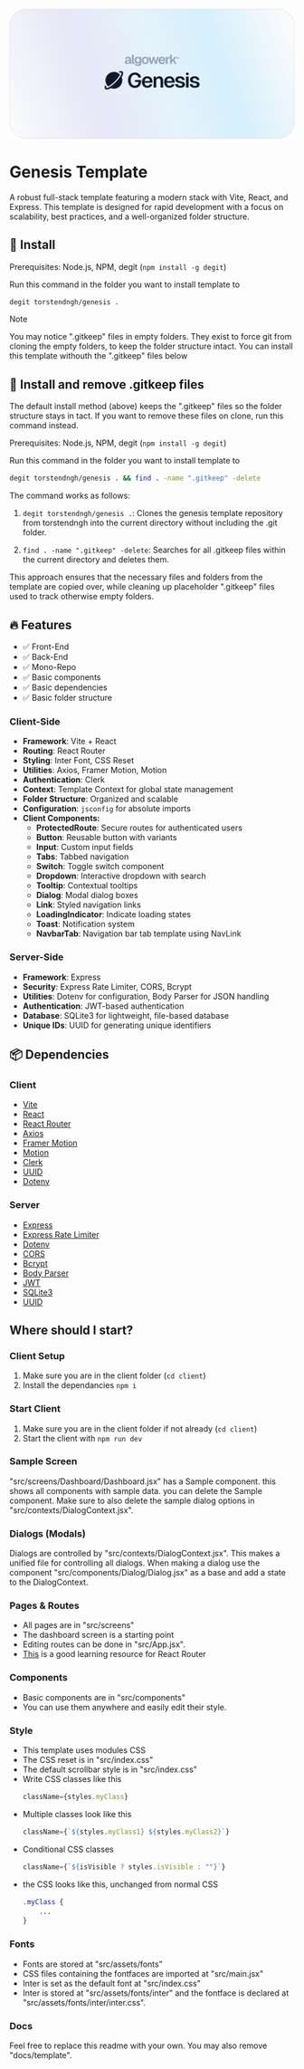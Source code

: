 ![Feature Diagram](docs/template/images/readmeTitle.png)

# Genesis Template

A robust full-stack template featuring a modern stack with Vite, React, and Express. This template is designed for rapid development with a focus on scalability, best practices, and a well-organized folder structure.

## 🚀 Install

Prerequisites: Node.js, NPM, degit (`npm install -g degit`)

Run this command in the folder you want to install template to
```bash
degit torstendngh/genesis .
```

> [!NOTE]  
> You may notice ".gitkeep" files in empty folders. They exist to force git from cloning the empty folders, to keep the folder structure intact. You can install this template withouth the ".gitkeep" files below

## 🚀 Install and remove .gitkeep files

The default install method (above) keeps the ".gitkeep" files so the folder structure stays in tact. If you want to remove these files on clone, run this command instead.

Prerequisites: Node.js, NPM, degit (`npm install -g degit`)

Run this command in the folder you want to install template to
```bash
degit torstendngh/genesis . && find . -name ".gitkeep" -delete
```

The command works as follows:

1. `degit torstendngh/genesis .`: Clones the genesis template repository from torstendngh into the current directory without including the .git folder.

2. `find . -name ".gitkeep" -delete`: Searches for all .gitkeep files within the current directory and deletes them.

This approach ensures that the necessary files and folders from the template are copied over, while cleaning up placeholder ".gitkeep" files used to track otherwise empty folders.

## 🔥 Features

- ✅ Front-End
- ✅ Back-End
- ✅ Mono-Repo
- ✅ Basic components
- ✅ Basic dependencies
- ✅ Basic folder structure

### Client-Side
- **Framework**: Vite + React
- **Routing**: React Router
- **Styling**: Inter Font, CSS Reset
- **Utilities**: Axios, Framer Motion, Motion
- **Authentication**: Clerk
- **Context**: Template Context for global state management
- **Folder Structure**: Organized and scalable
- **Configuration**: `jsconfig` for absolute imports
- **Client Components:**
    - **ProtectedRoute**: Secure routes for authenticated users
    - **Button**: Reusable button with variants
    - **Input**: Custom input fields
    - **Tabs**: Tabbed navigation
    - **Switch**: Toggle switch component
    - **Dropdown**: Interactive dropdown with search
    - **Tooltip**: Contextual tooltips
    - **Dialog**: Modal dialog boxes
    - **Link**: Styled navigation links
    - **LoadingIndicator**: Indicate loading states
    - **Toast**: Notification system
    - **NavbarTab**: Navigation bar tab template using NavLink

### Server-Side
- **Framework**: Express
- **Security**: Express Rate Limiter, CORS, Bcrypt
- **Utilities**: Dotenv for configuration, Body Parser for JSON handling
- **Authentication**: JWT-based authentication
- **Database**: SQLite3 for lightweight, file-based database
- **Unique IDs**: UUID for generating unique identifiers

## 📦 Dependencies

### Client
- [Vite](https://vitejs.dev/)
- [React](https://reactjs.org/)
- [React Router](https://reactrouter.com/)
- [Axios](https://axios-http.com/)
- [Framer Motion](https://www.framer.com/motion/)
- [Motion](https://motion.dev/)
- [Clerk](https://clerk.dev/)
- [UUID](https://github.com/uuidjs/uuid)
- [Dotenv](https://github.com/motdotla/dotenv)

### Server
- [Express](https://expressjs.com/)
- [Express Rate Limiter](https://www.npmjs.com/package/express-rate-limit)
- [Dotenv](https://github.com/motdotla/dotenv)
- [CORS](https://github.com/expressjs/cors)
- [Bcrypt](https://github.com/kelektiv/node.bcrypt.js)
- [Body Parser](https://www.npmjs.com/package/body-parser)
- [JWT](https://www.npmjs.com/package/jsonwebtoken)
- [SQLite3](https://github.com/mapbox/node-sqlite3)
- [UUID](https://github.com/uuidjs/uuid)

## Where should I start?

### Client Setup

1. Make sure you are in the client folder (`cd client`)
1. Install the dependancies `npm i`

### Start Client

1. Make sure you are in the client folder if not already (`cd client`)
1. Start the client with `npm run dev`

### Sample Screen

"src/screens/Dashboard/Dashboard.jsx" has a Sample component. this shows all components with sample data. you can delete the Sample component. Make sure to also delete the sample dialog options in "src/contexts/DialogContext.jsx".

### Dialogs (Modals)

Dialogs are controlled by "src/contexts/DialogContext.jsx". This makes a unified file for controlling all dialogs. When making a dialog use the component "src/components/Dialog/Dialog.jsx" as a base and add a state to the DialogContext.

### Pages & Routes

- All pages are in "src/screens"
- The dashboard screen is a starting point
- Editing routes can be done in "src/App.jsx".
- [This](https://blog.webdevsimplified.com/2022-07/react-router/) is a good learning resource for React Router

### Components

- Basic components are in "src/components"
- You can use them anywhere and easily edit their style.

### Style

- This template uses modules CSS
- The CSS reset is in "src/index.css"
- The default scrollbar style is in "src/index.css"
- Write CSS classes like this
    ```js
    className={styles.myClass}
    ```
- Multiple classes look like this
    ```js
    className={`${styles.myClass1} ${styles.myClass2}`}
    ```
- Conditional CSS classes
    ```js
    className={`${isVisible ? styles.isVisible : ""}`}
    ```
- the CSS looks like this, unchanged from normal CSS
    ```css
    .myClass {
        ...
    }
    ```

### Fonts

- Fonts are stored at "src/assets/fonts"
- CSS files containing the fontfaces are imported at "src/main.jsx"
- Inter is set as the default font at "src/index.css"
- Inter is stored at "src/assets/fonts/inter" and the fontface is declared at "src/assets/fonts/inter/inter.css".

### Docs

Feel free to replace this readme with your own. You may also remove "docs/template".